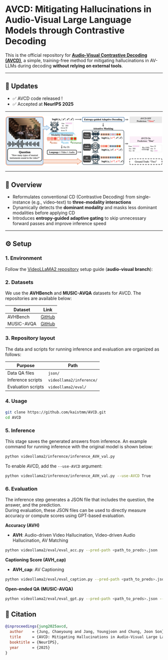 # AVCD: Mitigating Hallucinations in Audio-Visual Large Language Models through Contrastive Decoding

This is the official repository for **[Audio-Visual Contrastive Decoding (AVCD)](https://arxiv.org/abs/2505.20862)**, a simple, training-free method for mitigating hallucinations in AV-LLMs during decoding **without relying on external tools**.


---

## 🚀 Updates
- ✅ AVCD code released !
- ✅ Accepted at **NeurIPS 2025**  

---

![Overview of AVCD](AVCD.png)

---

## 📖 Overview
- Reformulates conventional CD (Contrastive Decoding) from single-instance (e.g., video–text) to **three-modality interactions**  
- Dynamically detects the **dominant modality** and masks less dominant modalities before applying CD  
- Introduces **entropy-guided adaptive gating** to skip unnecessary forward passes and improve inference speed  

---

## ⚙️ Setup

### 1. Environment
Follow the [VideoLLaMA2 repository](https://github.com/DAMO-NLP-SG/VideoLLaMA2) setup guide (**audio-visual branch**):


### 2. Datasets 
We use the **AVHBench** and **MUSIC-AVQA** datasets for AVCD. The repositories are available below:

| Dataset   | Link |
|-----------|------|
| AVHBench  | [GitHub](https://github.com/kaist-ami/AVHBench) |
| MUSIC-AVQA| [GitHub](https://github.com/GeWu-Lab/MUSIC-AVQA) |

### 3. Repository layout
The data and scripts for running inference and evaluation are organized as follows:

| Purpose              | Path |
|----------------------|--------------------------|
| Data QA files         | `json/` |
| Inference scripts    | `videollama2/inference/` |
| Evaluation scripts   | `videollama2/eval/` |

### 4. Usage

```bash
git clone https://github.com/kaistmm/AVCD.git
cd AVCD
```

### 5. Inference
This stage saves the generated answers from inference. An example command for running inference with the original model is shown below:
```bash
python videollama2/inference/inference_AVH_val.py
```

To enable AVCD, add the `--use-AVCD` argument:
```bash
python videollama2/inference/inference_AVH_val.py --use-AVCD True
```

### 6. Evaluation
The inference step generates a JSON file that includes the question, the answer, and the prediction.  
During evaluation, these JSON files can be used to directly measure accuracy or compute scores using GPT-based evaluation.

**Accuracy (AVH)**  
- **AVH**: Audio-driven Video Hallucination, Video-driven Audio Hallucination, AV Matching  
```bash
python videollama2/eval/eval_acc.py --pred-path <path_to_preds>.json
```

**Captioning Score (AVH_cap)**  
- **AVH_cap**: AV Captioning  
```bash
python videollama2/eval/eval_caption.py --pred-path <path_to_preds>.json --output-dir <dir>
```

**Open-ended QA (MUSIC-AVQA)**
```bash
python videollama2/eval/eval_gpt.py --pred-path <path_to_preds>.json --output-dir <dir>
```

## 📝 Citation
```bibtex
@inproceedings{jung2025avcd,
  author    = {Jung, Chaeyoung and Jang, Youngjoon and Chung, Joon Son},
  title     = {AVCD: Mitigating Hallucinations in Audio-Visual Large Language Models through Contrastive Decoding},
  booktitle = {NeurIPS},
  year      = {2025}
}

```
